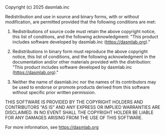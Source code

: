 Copyright (c) 2025 dasmlab.inc

Redistribution and use in source and binary forms, with or without modification, are permitted provided that the following conditions are met:

1. Redistributions of source code must retain the above copyright notice, this list of conditions, and the following acknowledgment:
   "This product includes software developed by dasmlab.inc (https://dasmlab.org)."

2. Redistributions in binary form must reproduce the above copyright notice, this list of conditions, and the following acknowledgment in the documentation and/or other materials provided with the distribution:
   "This product includes software developed by dasmlab.inc (https://dasmlab.org)."

3. Neither the name of dasmlab.inc nor the names of its contributors may be used to endorse or promote products derived from this software without specific prior written permission.

THIS SOFTWARE IS PROVIDED BY THE COPYRIGHT HOLDERS AND CONTRIBUTORS “AS IS” AND ANY EXPRESS OR IMPLIED WARRANTIES ARE DISCLAIMED. IN NO EVENT SHALL THE COPYRIGHT HOLDER BE LIABLE FOR ANY DAMAGES ARISING FROM THE USE OF THIS SOFTWARE.

For more information, see https://dasmlab.org

